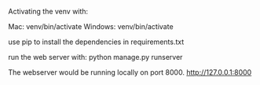 Activating the venv with:

Mac: venv/bin/activate
Windows: venv/bin/activate

use pip to install the dependencies in requirements.txt

run the web server with:
python manage.py runserver

The webserver would be running locally on port 8000. http://127.0.0.1:8000
